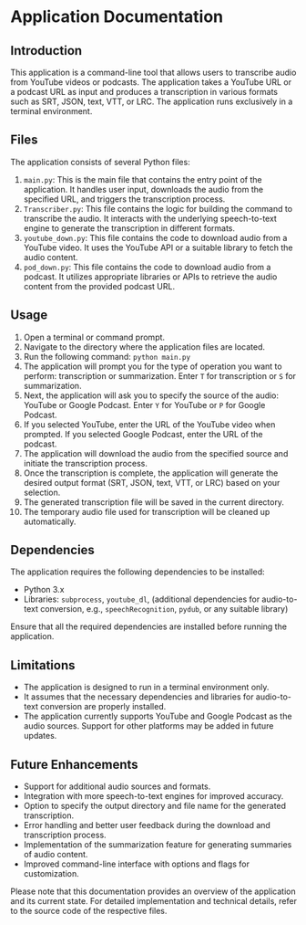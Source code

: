 
# Application Documentation

## Introduction

This application is a command-line tool that allows users to transcribe audio from YouTube videos or podcasts. The application takes a YouTube URL or a podcast URL as input and produces a transcription in various formats such as SRT, JSON, text, VTT, or LRC. The application runs exclusively in a terminal environment.

## Files

The application consists of several Python files:

1. `main.py`: This is the main file that contains the entry point of the application. It handles user input, downloads the audio from the specified URL, and triggers the transcription process.
2. `Transcriber.py`: This file contains the logic for building the command to transcribe the audio. It interacts with the underlying speech-to-text engine to generate the transcription in different formats.
3. `youtube_down.py`: This file contains the code to download audio from a YouTube video. It uses the YouTube API or a suitable library to fetch the audio content.
4. `pod_down.py`: This file contains the code to download audio from a podcast. It utilizes appropriate libraries or APIs to retrieve the audio content from the provided podcast URL.

## Usage

1. Open a terminal or command prompt.
2. Navigate to the directory where the application files are located.
3. Run the following command: `python main.py`
4. The application will prompt you for the type of operation you want to perform: transcription or summarization. Enter `T` for transcription or `S` for summarization.
5. Next, the application will ask you to specify the source of the audio: YouTube or Google Podcast. Enter `Y` for YouTube or `P` for Google Podcast.
6. If you selected YouTube, enter the URL of the YouTube video when prompted. If you selected Google Podcast, enter the URL of the podcast.
7. The application will download the audio from the specified source and initiate the transcription process.
8. Once the transcription is complete, the application will generate the desired output format (SRT, JSON, text, VTT, or LRC) based on your selection.
9. The generated transcription file will be saved in the current directory.
10. The temporary audio file used for transcription will be cleaned up automatically.

## Dependencies

The application requires the following dependencies to be installed:

- Python 3.x
- Libraries: `subprocess`, `youtube_dl`, (additional dependencies for audio-to-text conversion, e.g., `speechRecognition`, `pydub`, or any suitable library)

Ensure that all the required dependencies are installed before running the application.

## Limitations

- The application is designed to run in a terminal environment only.
- It assumes that the necessary dependencies and libraries for audio-to-text conversion are properly installed.
- The application currently supports YouTube and Google Podcast as the audio sources. Support for other platforms may be added in future updates.

## Future Enhancements

- Support for additional audio sources and formats.
- Integration with more speech-to-text engines for improved accuracy.
- Option to specify the output directory and file name for the generated transcription.
- Error handling and better user feedback during the download and transcription process.
- Implementation of the summarization feature for generating summaries of audio content.
- Improved command-line interface with options and flags for customization.

Please note that this documentation provides an overview of the application and its current state. For detailed implementation and technical details, refer to the source code of the respective files.
